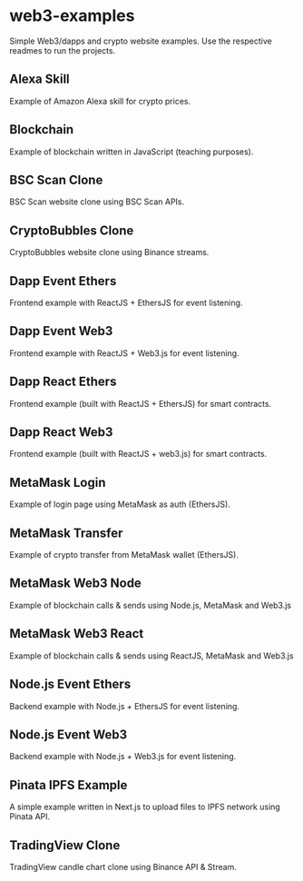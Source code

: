 # web3-examples
Simple Web3/dapps and crypto website examples.
Use the respective readmes to run the projects.

## Alexa Skill
Example of Amazon Alexa skill for crypto prices.

## Blockchain
Example of blockchain written in JavaScript (teaching purposes).

## BSC Scan Clone
BSC Scan website clone using BSC Scan APIs.

## CryptoBubbles Clone
CryptoBubbles website clone using Binance streams.

## Dapp Event Ethers
Frontend example with ReactJS + EthersJS for event listening.

## Dapp Event Web3
Frontend example with ReactJS + Web3.js for event listening.

## Dapp React Ethers
Frontend example (built with ReactJS + EthersJS) for smart contracts.

## Dapp React Web3
Frontend example (built with ReactJS + web3.js) for smart contracts.

## MetaMask Login
Example of login page using MetaMask as auth (EthersJS).

## MetaMask Transfer
Example of crypto transfer from MetaMask wallet (EthersJS).

## MetaMask Web3 Node
Example of blockchain calls & sends using Node.js, MetaMask and Web3.js

## MetaMask Web3 React
Example of blockchain calls & sends using ReactJS, MetaMask and Web3.js

## Node.js Event Ethers
Backend example with Node.js + EthersJS for event listening.

## Node.js Event Web3
Backend example with Node.js + Web3.js for event listening.

## Pinata IPFS Example
A simple example written in Next.js to upload files to IPFS network using Pinata API.

## TradingView Clone
TradingView candle chart clone using Binance API & Stream.

